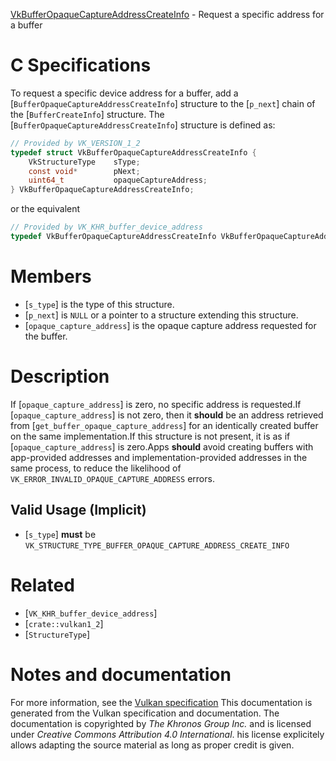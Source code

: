 [VkBufferOpaqueCaptureAddressCreateInfo](https://www.khronos.org/registry/vulkan/specs/1.3-extensions/man/html/VkBufferOpaqueCaptureAddressCreateInfo.html) - Request a specific address for a buffer

# C Specifications
To request a specific device address for a buffer, add a
[`BufferOpaqueCaptureAddressCreateInfo`] structure to the [`p_next`]
chain of the [`BufferCreateInfo`] structure.
The [`BufferOpaqueCaptureAddressCreateInfo`] structure is defined as:
```c
// Provided by VK_VERSION_1_2
typedef struct VkBufferOpaqueCaptureAddressCreateInfo {
    VkStructureType    sType;
    const void*        pNext;
    uint64_t           opaqueCaptureAddress;
} VkBufferOpaqueCaptureAddressCreateInfo;
```
or the equivalent
```c
// Provided by VK_KHR_buffer_device_address
typedef VkBufferOpaqueCaptureAddressCreateInfo VkBufferOpaqueCaptureAddressCreateInfoKHR;
```

# Members
- [`s_type`] is the type of this structure.
- [`p_next`] is `NULL` or a pointer to a structure extending this structure.
- [`opaque_capture_address`] is the opaque capture address requested for the buffer.

# Description
If [`opaque_capture_address`] is zero, no specific address is requested.If [`opaque_capture_address`] is not zero, then it  **should**  be an address
retrieved from [`get_buffer_opaque_capture_address`] for an identically
created buffer on the same implementation.If this structure is not present, it is as if [`opaque_capture_address`] is
zero.Apps  **should**  avoid creating buffers with app-provided addresses and
implementation-provided addresses in the same process, to reduce the
likelihood of `VK_ERROR_INVALID_OPAQUE_CAPTURE_ADDRESS` errors.
## Valid Usage (Implicit)
-  [`s_type`] **must**  be `VK_STRUCTURE_TYPE_BUFFER_OPAQUE_CAPTURE_ADDRESS_CREATE_INFO`

# Related
- [`VK_KHR_buffer_device_address`]
- [`crate::vulkan1_2`]
- [`StructureType`]

# Notes and documentation
For more information, see the [Vulkan specification](https://www.khronos.org/registry/vulkan/specs/1.3-extensions/html/vkspec.html)
This documentation is generated from the Vulkan specification and documentation.
The documentation is copyrighted by *The Khronos Group Inc.* and is licensed under *Creative Commons Attribution 4.0 International*.
his license explicitely allows adapting the source material as long as proper credit is given.
        